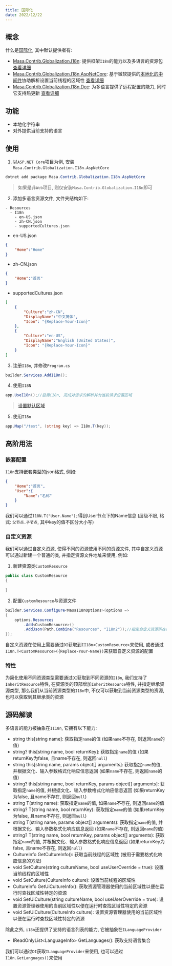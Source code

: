 ```yaml
---
title: 国际化
date: 2022/12/22
---
```


## 概念

什么是[国际化](https://zh.wikipedia.org/wiki/%E5%9B%BD%E9%99%85%E5%8C%96%E4%B8%8E%E6%9C%AC%E5%9C%B0%E5%8C%96), 其中默认提供者有:

* [Masa.Contrib.Globalization.I18n](https://www.nuget.org/packages/Masa.Contrib.Globalization.I18n): 提供框架`I18n`的能力以及多语言的资源包 [查看详细](/framework/contribs/globalization/i18n)
* [Masa.Contrib.Globalization.I18n.AspNetCore](https://www.nuget.org/packages/Masa.Contrib.Globalization.I18n.AspNetCore): 基于微软提供的[本地化的中间件](https://learn.microsoft.com/zh-cn/aspnet/core/fundamentals/localization#localization-middleware)协助解析设置当前线程的区域性 [查看详细](/framework/contribs/globalization/i18n-aspnetcore)
* [Masa.Contrib.Globalization.I18n.Dcc](https://www.nuget.org/packages/Masa.Contrib.Globalization.I18n.Dcc): 为多语言提供了远程配置的能力, 同时它支持热更新 [查看详细](/framework/contribs/globalization/i18n-dcc)

## 功能

* 本地化字符串
* 对外提供当前支持的语言

## 使用

1. 以`ASP.NET Core`项目为例, 安装`Masa.Contrib.Globalization.I18n.AspNetCore`

``` powershell
dotnet add package Masa.Contrib.Globalization.I18n.AspNetCore
```

> 如果是非`Web`项目, 则仅安装`Masa.Contrib.Globalization.I18n`即可

2. 添加多语言资源文件, 文件夹结构如下:

``` structure
- Resources
  - I18n
    - en-US.json
    - zh-CN.json
    - supportedCultures.json
```

* en-US.json

``` en-US.json
{
    "Home":"Home"
}
```

* zh-CN.json

``` zh-CN.json
{
    "Home":"首页"
}
```

* supportedCultures.json

``` supportedCultures.json
[
    {
        "Culture":"zh-CN",
        "DisplayName":"中文简体",
        "Icon": "{Replace-Your-Icon}"
    },
    {
        "Culture":"en-US",
        "DisplayName":"English (United States)",
        "Icon": "{Replace-Your-Icon}"
    }
]
```

3. 注册`I18n`, 并修改`Program.cs`

``` C#
builder.Services.AddI18n();
```

4. 使用`I18N`

``` C#
app.UseI18n();//启用i18n, 完成对请求的解析并为当前请求设置区域
```

> [设置默认区域](/framework/contribs/globalization/i18n-aspnetcore.html)

5. 使用`I18n`

``` C#
app.Map("/test", (string key) => I18n.T(key));
```

## 高阶用法

### 嵌套配置

`I18n`支持嵌套类型的json格式, 例如: 

``` json
{
    "Home":"首页",
    "User":{
        "Name":"名称"
    }
}
```

我们可以通过`I18N.T("User.Name");`得到User节点下的Name信息 (层级不限, 格式: `父节点.子节点`, 其中key的值不区分大小写)

### 自定义资源

我们可以通过自定义资源, 使得不同的资源使用不同的资源文件, 其中自定义资源可以通过新建一个普通的类, 并指定资源文件地址来使用, 例如:

1. 新建资源类`CustomResource`

``` C#
public class CustomResource
{
    
}
```

2. 配置`CustomResource`与资源文件

``` C#
builder.Services.Configure<MasaI18nOptions>(options =>
{
    options.Resources
        .Add<CustomResource>()
        .AddJson(Path.Combine("Resources", "I18n2"));//指定自定义资源所在的资源目录
});
```

自定义资源在使用上需要通过`DI`获取到`II18n<CustomResource>`来使用, 或者通过`I18n.T<CustomResource>({Replace-Your-Name})`来获取自定义资源的配置

### 特性

为简化使用不同资源类型需要通过`DI`获取到不同资源的`I18n`, 我们支持了`InheritResource`特性, 在资源类的顶部增加`InheritResource`特性, 并指定继承资源类型, 那么我们从当前资源类型的`I18n`中, 不仅可以获取到当前资源类型的资源, 也可以获取到其继承类的资源

## 源码解读

多语言的能力被抽象在`II18n`, 它拥有以下能力:

* string this[string name]: 获取指定`name`的值 (如果`name`不存在, 则返回`name`的值)
* string? this[string name, bool returnKey]: 获取指定`name`的值 (如果returnKey为false, 且name不存在, 则返回`null`)
* string this[string name, params object[] arguments]: 获取指定`name`的值, 并根据文化、输入参数格式化响应信息返回 (如果`name`不存在, 则返回`name`的值)
* string? this[string name, bool returnKey, params object[] arguments]: 获取指定`name`的值, 并根据文化、输入参数格式化响应信息返回 (如果returnKey为false, 且name不存在, 则返回`null`)
* string T(string name): 获取指定`name`的值, 如果`name`不存在, 则返回`name`的值
* string? T(string name, bool returnKey): 获取指定`name`的值 (如果returnKey为false, 且name不存在, 则返回`null`)
* string T(string name, params object[] arguments): 获取指定`name`的值, 并根据文化、输入参数格式化响应信息返回 (如果`name`不存在, 则返回`name`的值)
* string? T(string name, bool returnKey, params object[] arguments):  获取指定`name`的值, 并根据文化、输入参数格式化响应信息返回 (如果returnKey为false, 且name不存在, 则返回`null`)
* CultureInfo GetCultureInfo(): 获取当前线程的区域性 (被用于需要格式化响应信息的方法)
* void SetCulture(string cultureName, bool useUserOverride = true): 设置当前线程的区域性
* void SetCulture(CultureInfo culture): 设置当前线程的区域性
* CultureInfo GetUiCultureInfo(): 获取资源管理器使用的当前区域性以便在运行时查找区域性特定的资源
* void SetUiCulture(string cultureName, bool useUserOverride = true): 设置资源管理器使用的当前区域性以便在运行时查找区域性特定的资源
* void SetUiCulture(CultureInfo culture): 设置资源管理器使用的当前区域性以便在运行时查找区域性特定的资源

除此之外, `i18n`还提供了支持的语言列表的能力, 它被抽象在`ILanguageProvider`

* IReadOnlyList\<LanguageInfo\> GetLanguages(): 获取支持语言集合

我们可以通过`DI`获取`ILanguageProvider`来使用, 也可以通过`I18n.GetLanguages()`来使用
